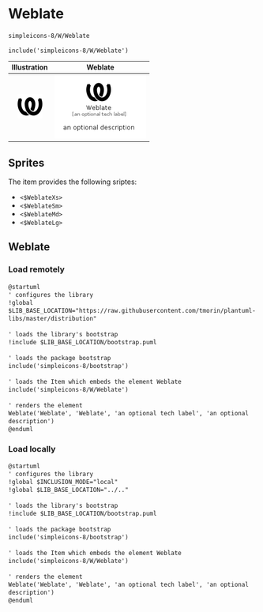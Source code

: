 # Weblate


```text
simpleicons-8/W/Weblate
```

```text
include('simpleicons-8/W/Weblate')
```



| Illustration | Weblate |
| :---: | :---: |
| ![illustration for Illustration](../../simpleicons-8/W/Weblate.png) | ![illustration for Weblate](../../simpleicons-8/W/Weblate.Local.png) |



## Sprites
The item provides the following sriptes:

- `<$WeblateXs>`
- `<$WeblateSm>`
- `<$WeblateMd>`
- `<$WeblateLg>`





## Weblate

### Load remotely
```plantuml
@startuml
' configures the library
!global $LIB_BASE_LOCATION="https://raw.githubusercontent.com/tmorin/plantuml-libs/master/distribution"

' loads the library's bootstrap
!include $LIB_BASE_LOCATION/bootstrap.puml

' loads the package bootstrap
include('simpleicons-8/bootstrap')

' loads the Item which embeds the element Weblate
include('simpleicons-8/W/Weblate')

' renders the element
Weblate('Weblate', 'Weblate', 'an optional tech label', 'an optional description')
@enduml
```

### Load locally
```plantuml
@startuml
' configures the library
!global $INCLUSION_MODE="local"
!global $LIB_BASE_LOCATION="../.."

' loads the library's bootstrap
!include $LIB_BASE_LOCATION/bootstrap.puml

' loads the package bootstrap
include('simpleicons-8/bootstrap')

' loads the Item which embeds the element Weblate
include('simpleicons-8/W/Weblate')

' renders the element
Weblate('Weblate', 'Weblate', 'an optional tech label', 'an optional description')
@enduml
```

